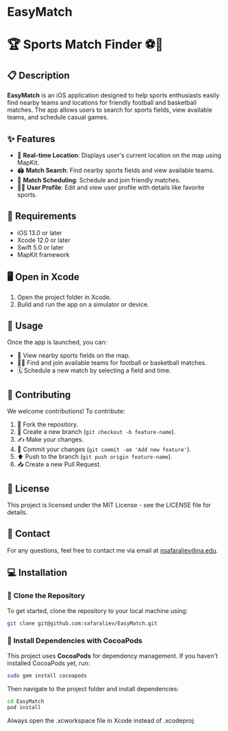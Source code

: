# EasyMatch
# 🏆 **Sports Match Finder** ⚽🏀

## 📋 **Description**

**EasyMatch** is an iOS application designed to help sports enthusiasts easily find nearby teams and locations for friendly football and basketball matches. The app allows users to search for sports fields, view available teams, and schedule casual games.

## ✨ **Features**

- 📍 **Real-time Location**: Displays user's current location on the map using MapKit.
- 🏟️ **Match Search**: Find nearby sports fields and view available teams.
- 📅 **Match Scheduling**: Schedule and join friendly matches.
- 🧑‍💻 **User Profile**: Edit and view user profile with details like favorite sports.

## 📱 **Requirements**

- iOS 13.0 or later
- Xcode 12.0 or later
- Swift 5.0 or later
- MapKit framework
## 🖥️ **Open in Xcode**

1. Open the project folder in Xcode.
2. Build and run the app on a simulator or device.

## 🚀 **Usage**

Once the app is launched, you can:

- 📍 View nearby sports fields on the map.
- 🤾‍♂️ Find and join available teams for football or basketball matches.
- 🗓️ Schedule a new match by selecting a field and time.

## 🤝 **Contributing**

We welcome contributions! To contribute:

1. 🍴 Fork the repository.
2. 🌿 Create a new branch (`git checkout -b feature-name`).
3. ✍️ Make your changes.
4. 💬 Commit your changes (`git commit -am 'Add new feature'`).
5. ⬆️ Push to the branch (`git push origin feature-name`).
6. 📥 Create a new Pull Request.

## 📜 **License**

This project is licensed under the MIT License - see the LICENSE file for details.

## 📧 **Contact**

For any questions, feel free to contact me via email at nsafaraliev@na.edu.

## 💻 **Installation**

### 🔽 **Clone the Repository**
To get started, clone the repository to your local machine using:
```bash
git clone git@github.com:safaraliev/EasyMatch.git
```

### 🔧 **Install Dependencies with CocoaPods**  
This project uses **CocoaPods** for dependency management. If you haven't installed CocoaPods yet, run:  

```bash
sudo gem install cocoapods
```
Then navigate to the project folder and install dependencies:
```bash
cd EasyMatch
pod install
```
Always open the .xcworkspace file in Xcode instead of .xcodeproj:
